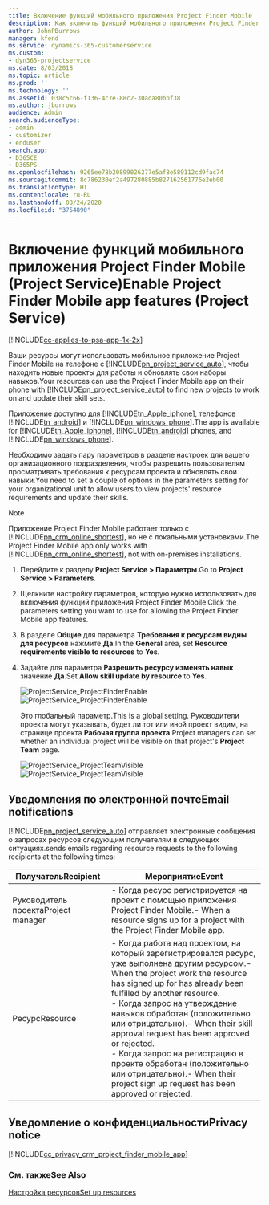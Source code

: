```yaml
---
title: Включение функций мобильного приложения Project Finder Mobile
description: Как включить функций мобильного приложения Project Finder Mobile для Project Service
author: JohnPBurrows
manager: kfend
ms.service: dynamics-365-customerservice
ms.custom:
- dyn365-projectservice
ms.date: 8/03/2018
ms.topic: article
ms.prod: ''
ms.technology: ''
ms.assetid: 038c5c66-f136-4c7e-88c2-30ada80bbf38
ms.author: jburrows
audience: Admin
search.audienceType:
- admin
- customizer
- enduser
search.app:
- D365CE
- D365PS
ms.openlocfilehash: 9265ee78b20899026277e5af8e589112cd9fac74
ms.sourcegitcommit: 8c786230ef2a497280885b827162561776e2eb00
ms.translationtype: HT
ms.contentlocale: ru-RU
ms.lasthandoff: 03/24/2020
ms.locfileid: "3754890"
---
```

# <a name="enable-project-finder-mobile-app-features-project-service"></a><span data-ttu-id="af46a-103">Включение функций мобильного приложения Project Finder Mobile (Project Service)</span><span class="sxs-lookup"><span data-stu-id="af46a-103">Enable Project Finder Mobile app features (Project Service)</span></span>

[!INCLUDE[cc-applies-to-psa-app-1x-2x](../includes/cc-applies-to-psa-app-1x-2x.md)]

<span data-ttu-id="af46a-104">Ваши ресурсы могут использовать мобильное приложение Project Finder Mobile на телефоне с [!INCLUDE[pn_project_service_auto](../includes/pn-project-service-auto.md)], чтобы находить новые проекты для работы и обновлять свои наборы навыков.</span><span class="sxs-lookup"><span data-stu-id="af46a-104">Your resources can use the Project Finder Mobile app on their phone with [!INCLUDE[pn_project_service_auto](../includes/pn-project-service-auto.md)] to find new projects to work on and update their skill sets.</span></span>  
  
 <span data-ttu-id="af46a-105">Приложение доступно для [!INCLUDE[tn_Apple_iphone](../includes/tn-apple-iphone.md)], телефонов [!INCLUDE[tn_android](../includes/tn-android.md)] и [!INCLUDE[pn_windows_phone](../includes/pn-windows-phone.md)].</span><span class="sxs-lookup"><span data-stu-id="af46a-105">The app is available for [!INCLUDE[tn_Apple_iphone](../includes/tn-apple-iphone.md)], [!INCLUDE[tn_android](../includes/tn-android.md)] phones, and [!INCLUDE[pn_windows_phone](../includes/pn-windows-phone.md)].</span></span>  
  
 <span data-ttu-id="af46a-106">Необходимо задать пару параметров в разделе настроек для вашего организационного подразделения, чтобы разрешить пользователям просматривать требования к ресурсам проекта и обновлять свои навыки.</span><span class="sxs-lookup"><span data-stu-id="af46a-106">You need to set a couple of options in the parameters setting for your organizational unit to allow users to view projects' resource requirements and update their skills.</span></span>  
  
> [!NOTE]
>  <span data-ttu-id="af46a-107">Приложение Project Finder Mobile работает только с [!INCLUDE[pn_crm_online_shortest](../includes/pn-crm-online-shortest.md)], но не с локальными установками.</span><span class="sxs-lookup"><span data-stu-id="af46a-107">The Project Finder Mobile app only works with [!INCLUDE[pn_crm_online_shortest](../includes/pn-crm-online-shortest.md)], not with on-premises installations.</span></span>  
  
1. <span data-ttu-id="af46a-108">Перейдите к разделу **Project Service > Параметры**.</span><span class="sxs-lookup"><span data-stu-id="af46a-108">Go to **Project Service > Parameters**.</span></span>  
  
2. <span data-ttu-id="af46a-109">Щелкните настройку параметров, которую нужно использовать для включения функций приложения Project Finder Mobile.</span><span class="sxs-lookup"><span data-stu-id="af46a-109">Click the parameters setting you want to use for allowing the Project Finder Mobile app features.</span></span>  
  
3. <span data-ttu-id="af46a-110">В разделе **Общие** для параметра **Требования к ресурсам видны для ресурсов** нажмите **Да**.</span><span class="sxs-lookup"><span data-stu-id="af46a-110">In the **General** area, set **Resource requirements visible to resources** to **Yes**.</span></span>  
  
4. <span data-ttu-id="af46a-111">Задайте для параметра **Разрешить ресурсу изменять навык** значение **Да**.</span><span class="sxs-lookup"><span data-stu-id="af46a-111">Set **Allow skill update by resource** to **Yes**.</span></span>  
  
   <span data-ttu-id="af46a-112">![ProjectService_ProjectFinderEnable](../project-service/media/project-service-project-finder-enable.png "ProjectService_ProjectFinderEnable")</span><span class="sxs-lookup"><span data-stu-id="af46a-112">![ProjectService_ProjectFinderEnable](../project-service/media/project-service-project-finder-enable.png "ProjectService_ProjectFinderEnable")</span></span>  
  
   <span data-ttu-id="af46a-113">Это глобальный параметр.</span><span class="sxs-lookup"><span data-stu-id="af46a-113">This is a global setting.</span></span> <span data-ttu-id="af46a-114">Руководители проекта могут указывать, будет ли тот или иной проект видим, на странице проекта **Рабочая группа проекта**.</span><span class="sxs-lookup"><span data-stu-id="af46a-114">Project managers can set whether an individual project will be visible on that project's **Project Team** page.</span></span>  
  
   <span data-ttu-id="af46a-115">![ProjectService_ProjectTeamVisible](../project-service/media/project-service-project-team-visible.png "ProjectService_ProjectTeamVisible")</span><span class="sxs-lookup"><span data-stu-id="af46a-115">![ProjectService_ProjectTeamVisible](../project-service/media/project-service-project-team-visible.png "ProjectService_ProjectTeamVisible")</span></span>  
  
## <a name="email-notifications"></a><span data-ttu-id="af46a-116">Уведомления по электронной почте</span><span class="sxs-lookup"><span data-stu-id="af46a-116">Email notifications</span></span>  
 [!INCLUDE[pn_project_service_auto](../includes/pn-project-service-auto.md)] <span data-ttu-id="af46a-117">отправляет электронные сообщения о запросах ресурсов следующим получателям в следующих ситуациях.</span><span class="sxs-lookup"><span data-stu-id="af46a-117">sends emails regarding resource requests to the following recipients at the following times:</span></span>  
  
|<span data-ttu-id="af46a-118">Получатель</span><span class="sxs-lookup"><span data-stu-id="af46a-118">Recipient</span></span>|<span data-ttu-id="af46a-119">Мероприятие</span><span class="sxs-lookup"><span data-stu-id="af46a-119">Event</span></span>|  
|---------------|-----------|  
|<span data-ttu-id="af46a-120">Руководитель проекта</span><span class="sxs-lookup"><span data-stu-id="af46a-120">Project manager</span></span>|<span data-ttu-id="af46a-121">- Когда ресурс регистрируется на проект с помощью приложения Project Finder Mobile.</span><span class="sxs-lookup"><span data-stu-id="af46a-121">-   When a resource signs up for a project with the Project Finder Mobile app.</span></span>|  
|<span data-ttu-id="af46a-122">Ресурс</span><span class="sxs-lookup"><span data-stu-id="af46a-122">Resource</span></span>|<span data-ttu-id="af46a-123">- Когда работа над проектом, на который зарегистрировался ресурс, уже выполнена другим ресурсом.</span><span class="sxs-lookup"><span data-stu-id="af46a-123">-   When the project work the resource has signed up for has already been fulfilled by another resource.</span></span><br /><span data-ttu-id="af46a-124">- Когда запрос на утверждение навыков обработан (положительно или отрицательно).</span><span class="sxs-lookup"><span data-stu-id="af46a-124">-   When their skill approval request has been approved or rejected.</span></span><br /><span data-ttu-id="af46a-125">- Когда запрос на регистрацию в проекте обработан (положительно или отрицательно).</span><span class="sxs-lookup"><span data-stu-id="af46a-125">-   When their project sign up request has been approved or rejected.</span></span>|  
  
## <a name="privacy-notice"></a><span data-ttu-id="af46a-126">Уведомление о конфиденциальности</span><span class="sxs-lookup"><span data-stu-id="af46a-126">Privacy notice</span></span>  
 [!INCLUDE[cc_privacy_crm_project_finder_mobile_app](../includes/cc-privacy-crm-project-finder-mobile-app.md)]  
  
### <a name="see-also"></a><span data-ttu-id="af46a-127">См. также</span><span class="sxs-lookup"><span data-stu-id="af46a-127">See Also</span></span>  
 [<span data-ttu-id="af46a-128">Настройка ресурсов</span><span class="sxs-lookup"><span data-stu-id="af46a-128">Set up resources</span></span>](../project-service/set-up-resources.md)
